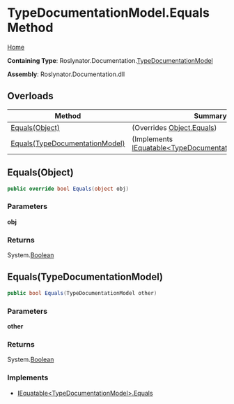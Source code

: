 <a name="_top"></a>

# TypeDocumentationModel\.Equals Method

[Home](../../../../README.md#_top)

**Containing Type**: Roslynator\.Documentation\.[TypeDocumentationModel](../README.md#_top)

**Assembly**: Roslynator\.Documentation\.dll

## Overloads

| Method | Summary |
| ------ | ------- |
| [Equals(Object)](#Roslynator_Documentation_TypeDocumentationModel_Equals_System_Object_) |  \(Overrides [Object.Equals](https://docs.microsoft.com/en-us/dotnet/api/system.object.equals)\) |
| [Equals(TypeDocumentationModel)](#Roslynator_Documentation_TypeDocumentationModel_Equals_Roslynator_Documentation_TypeDocumentationModel_) |  \(Implements [IEquatable\<TypeDocumentationModel>.Equals](https://docs.microsoft.com/en-us/dotnet/api/system.iequatable-1.equals)\) |

## Equals\(Object\) <a name="Roslynator_Documentation_TypeDocumentationModel_Equals_System_Object_"></a>

```csharp
public override bool Equals(object obj)
```

### Parameters

**obj**

### Returns

System\.[Boolean](https://docs.microsoft.com/en-us/dotnet/api/system.boolean)

## Equals\(TypeDocumentationModel\) <a name="Roslynator_Documentation_TypeDocumentationModel_Equals_Roslynator_Documentation_TypeDocumentationModel_"></a>

```csharp
public bool Equals(TypeDocumentationModel other)
```

### Parameters

**other**

### Returns

System\.[Boolean](https://docs.microsoft.com/en-us/dotnet/api/system.boolean)

### Implements

* [IEquatable\<TypeDocumentationModel>.Equals](https://docs.microsoft.com/en-us/dotnet/api/system.iequatable-1.equals)
